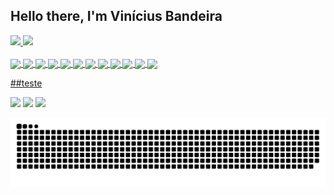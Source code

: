 ## Hello there, I'm Vinícius Bandeira

<div>
  <a href="https://github.com/vbbandeira">
  <img height="180em" src="https://github-readme-stats.vercel.app/api?username=vbbandeira&show_icons=true&theme=onedark&include_all_commits=true&count_private=true"/>
  <img height="180em" src="https://github-readme-stats.vercel.app/api/top-langs/?username=vbbandeira&layout=compact&langs_count=16&count_private=true&theme=onedark"/>
</div>

<div style="display: inline_block"><br>
  <img align="center" alt"Vini-Js" height="35" widht="45" src="https://cdn.jsdelivr.net/gh/devicons/devicon/icons/javascript/javascript-original.svg">
  <img align="center" alt"Vini-Html" height="35" widht="45" src="https://cdn.jsdelivr.net/gh/devicons/devicon/icons/html5/html5-original.svg">
  <img align="center" alt"Vini-Css" height="35" widht="45" src="https://cdn.jsdelivr.net/gh/devicons/devicon/icons/css3/css3-original.svg">
  <img align="center" alt"Vini-Aws" height="35" widht="45" src="https://cdn.jsdelivr.net/gh/devicons/devicon/icons/amazonwebservices/amazonwebservices-original.svg">
  <img align="center" alt"Vini-Docker" height="35" widht="45" src="https://cdn.jsdelivr.net/gh/devicons/devicon/icons/docker/docker-original-wordmark.svg">
  <img align="center" alt"Vini-Node" height="35" widht="45" src="https://cdn.jsdelivr.net/gh/devicons/devicon/icons/nodejs/nodejs-original.svg">
  <img align="center" alt"Vini-MySql" height="35" widht="45" src="https://cdn.jsdelivr.net/gh/devicons/devicon/icons/mysql/mysql-original-wordmark.svg">
  <img align="center" alt"Vini-Java" height="35" widht="45" src="https://cdn.jsdelivr.net/gh/devicons/devicon/icons/java/java-original.svg">
  <img align="center" alt"Vini-Java" height="35" widht="45" src="https://cdn.jsdelivr.net/gh/devicons/devicon/icons/postgresql/postgresql-original-wordmark.svg">
  <img align="center" alt"Vini-Dart" height="35" widht="45" src="https://cdn.jsdelivr.net/gh/devicons/devicon/icons/dart/dart-original.svg">
  <img align="center" alt"Vini-Flutter" height="35" widht="45" src="https://cdn.jsdelivr.net/gh/devicons/devicon/icons/flutter/flutter-original.svg">
  <img align="center" alt"Vini-C" height="35" widht="45" src="https://cdn.jsdelivr.net/gh/devicons/devicon/icons/c/c-original.svg">

</div>

  ##teste
  
<div>
  <a href="mailto:developer.bandeira@gmail.com" target="_blank"> <img src="https://img.shields.io/badge/Gmail-D14836?style=for-the-badge&logo=gmail&logoColor=white" target="_blank"></a>
  <a href="https://stackoverflow.com/cv/vbbandeira" target="_blank"> <img src="https://img.shields.io/badge/Stack_Overflow-FE7A16?style=for-the-badge&logo=stack-overflow&logoColor=white" target="_blank"></a>
  <a href="https://www.linkedin.com/in/vbritobandeira/" target="_blank"> <img src="https://img.shields.io/badge/LinkedIn-0077B5?style=for-the-badge&logo=linkedin&logoColor=white" target="_blank"></a>  
  
![snake gif](https://github.com/vbbandeira/vbbandeira/blob/output/github-contribution-grid-snake.svg)
  
</div> 
